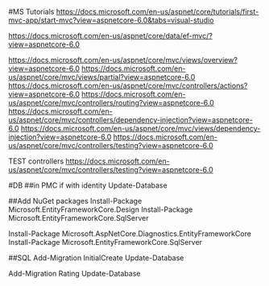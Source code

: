 
#MS Tutorials
https://docs.microsoft.com/en-us/aspnet/core/tutorials/first-mvc-app/start-mvc?view=aspnetcore-6.0&tabs=visual-studio

https://docs.microsoft.com/en-us/aspnet/core/data/ef-mvc/?view=aspnetcore-6.0

https://docs.microsoft.com/en-us/aspnet/core/mvc/views/overview?view=aspnetcore-6.0
https://docs.microsoft.com/en-us/aspnet/core/mvc/views/partial?view=aspnetcore-6.0
https://docs.microsoft.com/en-us/aspnet/core/mvc/controllers/actions?view=aspnetcore-6.0
https://docs.microsoft.com/en-us/aspnet/core/mvc/controllers/routing?view=aspnetcore-6.0
https://docs.microsoft.com/en-us/aspnet/core/mvc/controllers/dependency-injection?view=aspnetcore-6.0
https://docs.microsoft.com/en-us/aspnet/core/mvc/views/dependency-injection?view=aspnetcore-6.0
https://docs.microsoft.com/en-us/aspnet/core/mvc/controllers/testing?view=aspnetcore-6.0


TEST controllers
https://docs.microsoft.com/en-us/aspnet/core/mvc/controllers/testing?view=aspnetcore-6.0

#DB
##in PMC
if with identity
Update-Database

##Add NuGet packages
Install-Package Microsoft.EntityFrameworkCore.Design
Install-Package Microsoft.EntityFrameworkCore.SqlServer


Install-Package Microsoft.AspNetCore.Diagnostics.EntityFrameworkCore
Install-Package Microsoft.EntityFrameworkCore.SqlServer


##SQL
Add-Migration InitialCreate
Update-Database

Add-Migration Rating
Update-Database




